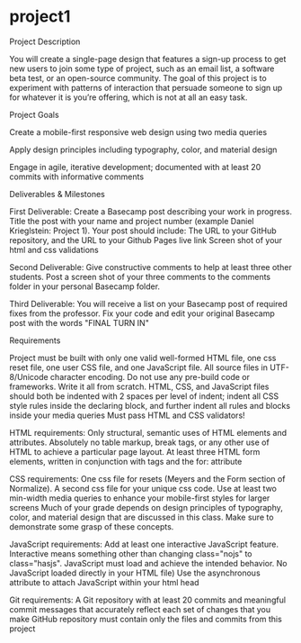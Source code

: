 # project1
Project Description

You will create a single-page design that features a sign-up process to get new users to join some type of project, such as an email list, a software beta test, or an open-source community. The goal of this project is to experiment with patterns of interaction that persuade someone to sign up for whatever it is you’re offering, which is not at all an easy task.

Project Goals

Create a mobile-first responsive web design using two media queries

Apply design principles including typography, color, and material design

Engage in agile, iterative development; documented with at least 20 commits with informative comments

Deliverables & Milestones

First Deliverable: Create a Basecamp post describing your work in progress. Title the post with your name and project number (example Daniel Krieglstein: Project 1). Your post should include:
The URL to your GitHub repository, and the URL to your Github Pages live link
Screen shot of your html and css validations

Second Deliverable: Give constructive comments to help at least three other students.
Post a screen shot of your three comments to the comments folder in your personal Basecamp folder.

Third Deliverable: You will receive a list on your Basecamp post of required fixes from the professor. Fix your code and edit your original Basecamp post with the words "FINAL TURN IN"

Requirements

Project must be built with only one valid well-formed HTML file, one css reset file, one user CSS file, and one JavaScript file.
All source files in UTF-8/Unicode character encoding.
Do not use any pre-build code or frameworks. Write it all from scratch.
HTML, CSS, and JavaScript files should both be indented with 2 spaces per level of indent; indent all CSS style rules inside the declaring block, and further indent all rules and blocks inside your media queries
Must pass HTML and CSS validators!

HTML requirements:
Only structural, semantic uses of HTML elements and attributes. Absolutely no table markup, break tags, or any other use of HTML to achieve a particular page layout.
At least three HTML form elements, written in conjunction with <label> tags and the for: attribute

CSS requirements:
One css file for resets (Meyers and the Form section of Normalize). A second css file for your unique css code.
Use at least two min-width media queries to enhance your mobile-first styles for larger screens
Much of your grade depends on design principles of typography, color, and material design that are discussed in this class. Make sure to demonstrate some grasp of these concepts.

JavaScript requirements:
Add at least one interactive JavaScript feature. Interactive means something other than changing class="nojs" to class="hasjs".
JavaScript must load and achieve the intended behavior.
No JavaScript loaded directly in your HTML file)
Use the asynchronous attribute to attach JavaScript within your html head

Git requirements:
A Git repository with at least 20 commits and meaningful commit messages that accurately reflect each set of changes that you make
GitHub repository must contain only the files and commits from this project
